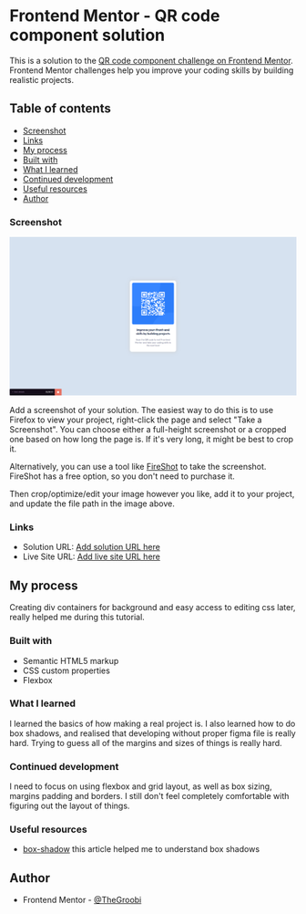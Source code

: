 # Frontend Mentor - QR code component solution

This is a solution to the [QR code component challenge on Frontend Mentor](https://www.frontendmentor.io/challenges/qr-code-component-iux_sIO_H). Frontend Mentor challenges help you improve your coding skills by building realistic projects. 

## Table of contents

  - [Screenshot](#screenshot)
  - [Links](#links)
  - [My process](#my-process)
  - [Built with](#built-with)
  - [What I learned](#what-i-learned)
  - [Continued development](#continued-development)
  - [Useful resources](#useful-resources)
  - [Author](#author)

### Screenshot

![](./images/brave_6MSpo73iV6.png)

Add a screenshot of your solution. The easiest way to do this is to use Firefox to view your project, right-click the page and select "Take a Screenshot". You can choose either a full-height screenshot or a cropped one based on how long the page is. If it's very long, it might be best to crop it.

Alternatively, you can use a tool like [FireShot](https://getfireshot.com/) to take the screenshot. FireShot has a free option, so you don't need to purchase it. 

Then crop/optimize/edit your image however you like, add it to your project, and update the file path in the image above.

### Links

- Solution URL: [Add solution URL here](https://your-solution-url.com)
- Live Site URL: [Add live site URL here](https://your-live-site-url.com)

## My process
Creating div containers for background and easy access to editing css later, really helped me during this tutorial.
### Built with

- Semantic HTML5 markup
- CSS custom properties
- Flexbox

### What I learned

I learned the basics of how making a real project is. I also learned how to do box shadows, and realised that developing without proper figma file is really hard. Trying to guess all of the margins and sizes of things is really hard.

### Continued development

I need to focus on using flexbox and grid layout, as well as box sizing, margins padding and borders. I still don't feel completely comfortable with figuring out the layout of things.

### Useful resources

- [box-shadow](https://www.w3schools.com/csS/css3_shadows.asp) this article helped me to understand box shadows

## Author

- Frontend Mentor - [@TheGroobi](https://www.frontendmentor.io/profile/TheGroobi)
